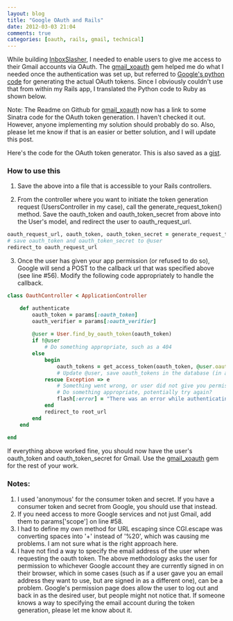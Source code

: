 ```yaml
---
layout: blog
title: "Google OAuth and Rails"
date: 2012-03-03 21:04
comments: true
categories: [oauth, rails, gmail, technical]
---
```


While building [InboxSlasher](http://www.inboxslasher.com), I needed to enable users to give me access to their Gmail accounts via OAuth. The [gmail_xoauth](http://github.com/nfo/gmail_xoauth) gem helped me do what I needed once the authentication was set up, but referred to [Google's python code](http://code.google.com/p/google-mail-xoauth-tools/wiki/XoauthDotPyRunThrough) for generating the actual OAuth tokens. Since I obviously couldn't use that from within my Rails app, I translated the Python code to Ruby as shown below.

Note: The Readme on Github for [gmail_xoauth](http://github.com/nfo/gmail_xoauth) now has a link to some Sinatra code for the OAuth token generation. I haven't checked it out. However, anyone implementing my solution should probably do so. Also, please let me know if that is an easier or better solution, and I will update this post.

Here's the code for the OAuth token generator. This is also saved as a [gist](https://gist.github.com/1970639).
<script src="https://gist.github.com/1970639.js?file=ruby_oauth_token_generator.rb"></script>

### How to use this
1) Save the above into a file that is accessible to your Rails controllers.


2) From the controller where you want to initiate the token generation request (UsersController in my case), call the generate_request_token() method. Save the oauth_token and oauth_token_secret from above into the User's model, and redirect the user to oauth_request_url.
``` ruby
oauth_request_url, oauth_token, oauth_token_secret = generate_request_token()
# save oauth_token and oauth_token_secret to @user
redirect_to oauth_request_url
```
3) Once the user has given your app permission (or refused to do so), Google will send a POST to the callback url that was specified above (see line #56). Modify the following code appropriately to handle the callback.
``` ruby
class OauthController < ApplicationController

	def authenticate
		oauth_token = params[:oauth_token]
		oauth_verifier = params[:oauth_verifier]
		
		@user = User.find_by_oauth_token(oauth_token)
		if !@user
			# Do something appropriate, such as a 404
		else
			begin
				oauth_tokens = get_access_token(oauth_token, @user.oauth_token_secret, oauth_verifier)
				# Update @user, save oauth_tokens in the database (in a secure way)
			rescue Exception => e
				# Something went wrong, or user did not give you permissions on Gmail
				# Do something appropriate, potentially try again?
				flash[:error] = "There was an error while authenticating with Gmail. Please try again."
			end			
			redirect_to root_url
		end
	end
	  
end
```

If everything above worked fine, you should now have the user's oauth_token and oauth_token_secret for Gmail. Use the [gmail_xoauth](http://github.com/nfo/gmail_xoauth) gem for the rest of your work.

### Notes:
1. I used 'anonymous' for the consumer token and secret. If you have a consumer token and secret from Google, you should use that instead.
2. If you need access to more Google services and not just Gmail, add them to params['scope'] on line #58.
3. I had to define my own method for URL escaping since CGI.escape was converting spaces into '+' instead of '%20', which was causing me problems. I am not sure what is the right approach here.
4. I have not find a way to specify the email address of the user when requesting the oauth token. The above methodology asks the user for permission to whichever Google account they are currently signed in on their browser, which in some cases (such as if a user gave you an email address they want to use, but are signed in as a different one), can be a problem. Google's permission page does allow the user to log out and back in as the desired user, but people might not notice that. If someone knows a way to specifying the email account during the token generation, please let me know about it.
